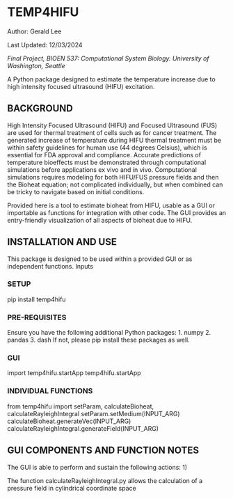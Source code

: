 # TEMP4HIFU

Author: Gerald Lee

Last Updated: 12/03/2024

*Final Project, BIOEN 537: Computational System Biology. University of Washington, Seattle*

A Python package designed to estimate the temperature increase due to high intensity focused ultrasound (HIFU) excitation. 


## BACKGROUND
High Intensity Focused Ultrasound (HIFU) and Focused Ultrasound (FUS) are used for thermal treatment of cells such as for cancer treatment. The generated increase of temperature during HIFU thermal treatment must be within safety guidelines for human use (44 degrees Celsius), which is essential for FDA approval and compliance. Accurate predictions of temperature bioeffects must be demonstrated through computational simulations before applications ex vivo and in vivo. Computational simulations requires modeling for both HIFU/FUS pressure fields and then the Bioheat equation; not complicated individually, but when combined can be tricky to navigate based on initial conditions.

Provided here is a tool to estimate bioheat from HIFU, usable as a GUI or importable as functions for integration with other code. The GUI provides an entry-friendly visualization of all aspects of bioheat due to HIFU. 


## INSTALLATION AND USE
This package is designed to be used within a provided GUI or as independent functions. Inputs 

### SETUP
pip install temp4hifu

### PRE-REQUISITES
Ensure you have the following additional Python packages:
    1. numpy
    2. pandas
    3. dash
If not, please pip install these packages as well. 

### GUI
import temp4hifu.startApp
temp4hifu.startApp

### INDIVIDUAL FUNCTIONS
from temp4hifu import setParam, calculateBioheat, calculateRayleighIntegral
setParam.setMedium(INPUT_ARG)
calculateBioheat.generateVec(INPUT_ARG)
calculateRayleighIntegral.generateField(INPUT_ARG)

## GUI COMPONENTS AND FUNCTION NOTES
The GUI is able to perform and sustain the following actions:
1) 




The function calculateRayleighIntegral.py allows the calculation of a pressure field in cylindrical coordinate space 
